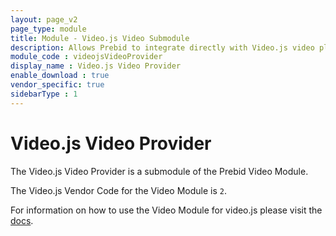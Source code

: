 ```yaml
---
layout: page_v2
page_type: module
title: Module - Video.js Video Submodule
description: Allows Prebid to integrate directly with Video.js video players.
module_code : videojsVideoProvider
display_name : Video.js Video Provider
enable_download : true
vendor_specific: true
sidebarType : 1
---
```


# Video.js Video Provider

The Video.js Video Provider is a submodule of the Prebid Video Module.

The Video.js Vendor Code for the Video Module is `2`.

For information on how to use the Video Module for video.js please visit the [docs]({{site.github.url}}/prebid-video/video-module.html).
